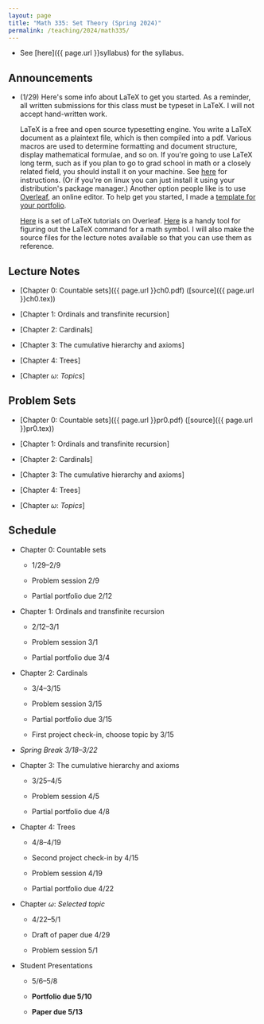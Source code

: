 ```yaml
---
layout: page
title: "Math 335: Set Theory (Spring 2024)"
permalink: /teaching/2024/math335/
---
```


* See [here]({{ page.url }}syllabus) for the syllabus.


Announcements
-------------

* (1/29) Here's some info about LaTeX to get you started. As a reminder, all written submissions for this class must be typeset in LaTeX. I will not accept hand-written work.

    LaTeX is a free and open source typesetting engine. You write a LaTeX document as a plaintext file, which is then compiled into a pdf. Various macros are used to determine formatting and document structure, display mathematical formulae, and so on. If you're going to use LaTeX long term, such as if you plan to go to grad school in math or a closely related field, you should install it on your machine. See [here](https://tug.org/texlive/quickinstall.html) for instructions. (Or if you're on linux you can just install it using your distribution's package manager.) Another option people like is to use [Overleaf](https://www.overleaf.com/), an online editor. To help get you started, I made a [template for your portfolio](https://www.overleaf.com/read/ypsrcqntbcrs). 
	
    [Here](https://www.overleaf.com/learn/latex/Tutorials) is a set of LaTeX tutorials on Overleaf. [Here](https://detexify.kirelabs.org/classify.html) is a handy tool for figuring out the LaTeX command for a math symbol. I will also make the source files for the lecture notes available so that you can use them as reference.


Lecture Notes
--------

* [Chapter 0: Countable sets]({{ page.url }}ch0.pdf) ([source]({{ page.url }}ch0.tex))

* [Chapter 1: Ordinals and transfinite recursion]

* [Chapter 2: Cardinals]

* [Chapter 3: The cumulative hierarchy and axioms]

* [Chapter 4: Trees]

* [Chapter $\omega$: *Topics*]

Problem Sets
--------

* [Chapter 0: Countable sets]({{ page.url }}pr0.pdf) ([source]({{ page.url }}pr0.tex))

* [Chapter 1: Ordinals and transfinite recursion]

* [Chapter 2: Cardinals]

* [Chapter 3: The cumulative hierarchy and axioms]

* [Chapter 4: Trees]

* [Chapter $\omega$: *Topics*]


Schedule
--------

* Chapter 0: Countable sets

    * 1/29–2/9
	
	* Problem session 2/9
	
	* Partial portfolio due 2/12

* Chapter 1: Ordinals and transfinite recursion

    * 2/12–3/1

	* Problem session 3/1
	
	* Partial portfolio due 3/4

* Chapter 2: Cardinals

    * 3/4–3/15

	* Problem session 3/15
	
	* Partial portfolio due 3/15

    * First project check-in, choose topic by 3/15

* *Spring Break 3/18–3/22*

* Chapter 3: The cumulative hierarchy and axioms

    * 3/25–4/5

	* Problem session 4/5

	* Partial portfolio due 4/8

* Chapter 4: Trees

    * 4/8–4/19

    * Second project check-in by 4/15

	* Problem session 4/19

	* Partial portfolio due 4/22

* Chapter $\omega$: *Selected topic*

    * 4/22–5/1
	
	* Draft of paper due 4/29

	* Problem session 5/1
	
* Student Presentations

    * 5/6–5/8

    * **Portfolio due 5/10**
	
	* **Paper due 5/13**
